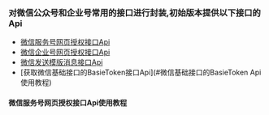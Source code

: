 ### 对微信公众号和企业号常用的接口进行封装,初始版本提供以下接口的Api
* [微信服务号网页授权接口Api](#微信服务号网页授权接口Api使用教程)
* [微信企业号网页授权接口Api](#微信企业号网页授权接口Api使用教程)
* [微信发送模版消息接口Api](#微信发送模版消息接口Api使用教程)
* [获取微信基础接口的BasieToken接口Api](#微信基础接口的BasieToken Api使用教程)

#### 微信服务号网页授权接口Api使用教程
